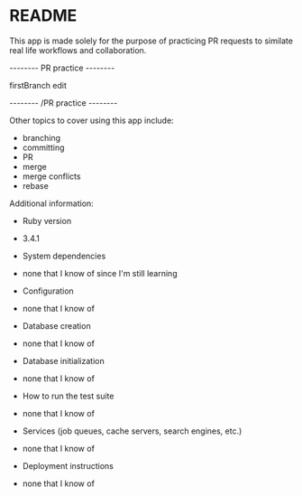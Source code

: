 # README

This app is made solely for the purpose of practicing PR requests to similate real life workflows and collaboration.

-------- PR practice --------

firstBranch edit

-------- /PR practice --------

Other topics to cover using this app include:
- branching
- committing
- PR
- merge
- merge conflicts
- rebase

Additional information:

* Ruby version
- 3.4.1
* System dependencies
- none that I know of since I'm still learning
* Configuration
- none that I know of
* Database creation
- none that I know of
* Database initialization
- none that I know of
* How to run the test suite
- none that I know of
* Services (job queues, cache servers, search engines, etc.)
- none that I know of
* Deployment instructions
- none that I know of
